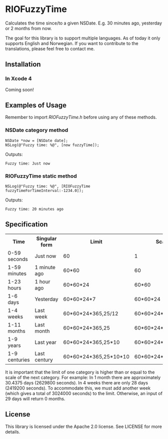 # RIOFuzzyTime

Calculates the time since/to a given NSDate. E.g. 30 minutes ago, yesterday or 2 months from now.

The goal for this library is to support multiple languages. As of today it only supports English and Norwegian. If you want to contribute to the translations, please feel free to contact me.


## Installation

### In Xcode 4

Coming soon!


## Examples of Usage

Remember to import _RIOFuzzyTime.h_ before using any of these methods.

### NSDate category method

```obj-c
NSDate *now = [NSDate date];
NSLog(@"Fuzzy time: %@", [now fuzzyTime]);
```

Outputs:

```
Fuzzy time: Just now
```

### RIOFuzzyTime static method

```obj-c
NSLog(@"Fuzzy time: %@", [RIOFuzzyTime fuzzyTimeForTimeInterval:-1234.0]);
```

Outputs:

```
Fuzzy time: 20 minutes ago
```

## Specification

<table>
    <tr>
        <th>Time</th>
        <th>Singular form</th>
        <th>Limit</th>
        <th>Scale</th>
    </tr>
    <tr>
        <td>0-59 seconds</td>
        <td>Just now</td>
        <td>60</td>
        <td>1</td>
    </tr>
    <tr>
        <td>1-59 minutes</td>
        <td>1 minute ago</td>
        <td>60*60</td>
        <td>60</td>
    </tr>
    <tr>
        <td>1-23 hours</td>
        <td>1 hour ago</td>
        <td>60*60*24</td>
        <td>60*60</td>
    </tr>
    <tr>
        <td>1-6 days</td>
        <td>Yesterday</td>
        <td>60*60*24*7</td>
        <td>60*60*24</td>
    </tr>
    <tr>
        <td>1-4 weeks</td>
        <td>Last week</td>
        <td>60*60*24*365,25/12</td>
        <td>60*60*24*7</td>
    </tr>
    <tr>
        <td>1-11 months</td>
        <td>Last month</td>
        <td>60*60*24*365,25</td>
        <td>60*60*24*365,25/12</td>
    </tr>
    <tr>
        <td>1-9 years</td>
        <td>Last year</td>
        <td>60*60*24*365,25*10</td>
        <td>60*60*24*365,25</td>
    </tr>
    <tr>
        <td>1-9 centuries</td>
        <td>Last century</td>
        <td>60*60*24*365,25*10*10</td>
        <td>60*60*24*365,25*10</td>
    </tr>
</table>

It is important that the limit of one category is higher than or equal to the scale of the next category. For example: In 1 month there are approximately 30.4375 days (2629800 seconds). In 4 weeks there are only 28 days (2419200 seconds). To accommodate this, we must add another week (which gives a total of 3024000 seconds) to the limit. Otherwise, an input of 29 days will return 0 months.


## License

This library is licensed under the Apache 2.0 license. See LICENSE for more details.